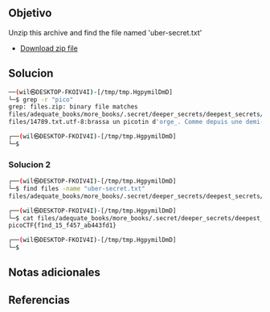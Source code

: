 ## Objetivo
Unzip this archive and find the file named 'uber-secret.txt'

- [Download zip file](https://artifacts.picoctf.net/c/502/files.zip)
## Solucion
```bash
──(wil㉿DESKTOP-FKOIV4I)-[/tmp/tmp.HgpymilDmD]
└─$ grep -r "pico"
grep: files.zip: binary file matches
files/adequate_books/more_books/.secret/deeper_secrets/deepest_secrets/uber-secret.txt:picoCTF{f1nd_15_f457_ab443fd1}
files/14789.txt.utf-8:brassa un picotin d'orge_. Comme depuis une demi-heure environ c'était

┌──(wil㉿DESKTOP-FKOIV4I)-[/tmp/tmp.HgpymilDmD]
└─$
```

### Solucion 2

```bash
┌──(wil㉿DESKTOP-FKOIV4I)-[/tmp/tmp.HgpymilDmD]
└─$ find files -name "uber-secret.txt"
files/adequate_books/more_books/.secret/deeper_secrets/deepest_secrets/uber-secret.txt

┌──(wil㉿DESKTOP-FKOIV4I)-[/tmp/tmp.HgpymilDmD]
└─$ cat files/adequate_books/more_books/.secret/deeper_secrets/deepest_secrets/uber-secret.txt
picoCTF{f1nd_15_f457_ab443fd1}

┌──(wil㉿DESKTOP-FKOIV4I)-[/tmp/tmp.HgpymilDmD]
└─$
```
## Notas adicionales
## Referencias